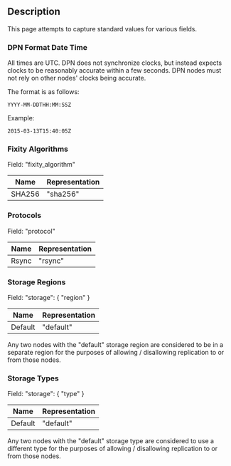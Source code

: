## Description

This page attempts to capture standard values for various fields.

### DPN Format Date Time

All times are UTC.  DPN does not synchronize clocks, but instead expects clocks to be reasonably accurate within a few seconds.  DPN nodes must not rely on other nodes' clocks being accurate.  

The format is as follows:

    YYYY-MM-DDTHH:MM:SSZ

Example:
    
    2015-03-13T15:40:05Z

### Fixity Algorithms

Field: "fixity_algorithm"

|Name|Representation|
|----|--------------|
|SHA256|"sha256"|

### Protocols

Field: "protocol"

|Name|Representation|
|----|--------------|
|Rsync|"rsync"|

### Storage Regions

Field: "storage": { "region" }

|Name|Representation|
|----|--------------|
|Default|"default"|

Any two nodes with the "default" storage region are considered to be in a separate region for the purposes of 
allowing / disallowing replication to or from those nodes.

### Storage Types

Field: "storage": { "type" }

|Name|Representation|
|----|--------------|
|Default|"default"|

Any two nodes with the "default" storage type are considered to use a different type for the purposes of 
allowing / disallowing replication to or from those nodes.
